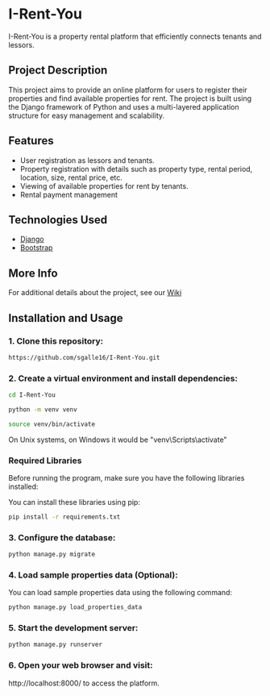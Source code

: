 # I-Rent-You

I-Rent-You is a property rental platform that efficiently connects tenants and lessors.

## Project Description

This project aims to provide an online platform for users to register their properties and find available properties for rent. The project is built using the Django framework of Python and uses a multi-layered application structure for easy management and scalability.

## Features

- User registration as lessors and tenants.
- Property registration with details such as property type, rental period, location, size, rental price, etc.
- Viewing of available properties for rent by tenants.
- Rental payment management

## Technologies Used

- [Django](https://www.djangoproject.com/)
- [Bootstrap](https://getbootstrap.com/)

## More Info 

For additional details about the project, see our [Wiki](https://github.com/sgalle16/I-Rent-You/wiki)


## Installation and Usage

### 1. Clone this repository:
```bash
https://github.com/sgalle16/I-Rent-You.git
```
  
### 2. Create a virtual environment and install dependencies:
```bash
cd I-Rent-You
```

```bash
python -m venv venv
```
```bash
source venv/bin/activate 
```
On Unix systems, on Windows it would be "venv\Scripts\activate"  

### Required Libraries

Before running the program, make sure you have the following libraries installed:

You can install these libraries using pip:

```bash
pip install -r requirements.txt
```

### 3. Configure the database:
```bash
python manage.py migrate
```

### 4. Load sample properties data (Optional):

You can load sample properties data using the following command:

```bash
python manage.py load_properties_data
```

### 5. Start the development server:
```bash
python manage.py runserver
```

### 6. Open your web browser and visit:
  http://localhost:8000/ to access the platform.
